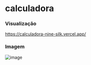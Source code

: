 # calculadora

### Visualização
https://calculadora-nine-silk.vercel.app/

### Imagem

![image](https://github.com/bartomsilva/calculadora/assets/106079184/009890c6-f28a-4452-8420-571c257b7260)
